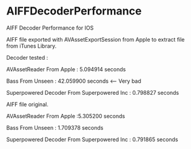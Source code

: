 # AIFFDecoderPerformance

AIFF Decoder Performance for IOS 

AIFF file exported with AVAssetExportSession from Apple to extract file from iTunes Library.

Decoder tested : 

AVAssetReader From Apple : 5.094914 seconds

Bass From Unseen : 42.059900 seconds <-- Very bad

Superpowered Decoder From Superpowered Inc : 0.798827 seconds


AIFF file original.

AVAssetReader From Apple :5.305200 seconds

Bass From Unseen : 1.709378 seconds

Superpowered Decoder From Superpowered Inc : 0.791865 seconds

